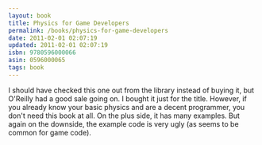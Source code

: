 ```yaml
---
layout: book
title: Physics for Game Developers
permalink: /books/physics-for-game-developers
date: 2011-02-01 02:07:19
updated: 2011-02-01 02:07:19
isbn: 9780596000066
asin: 0596000065
tags: book
---
```

I should have checked this one out from the library instead of buying it, but
O'Reilly had a good sale going on. I bought it just for the title. However, if
you already know your basic physics and are a decent programmer, you don't need
this book at all. On the plus side, it has many examples. But again on the
downside, the example code is very ugly (as seems to be common for game code).
